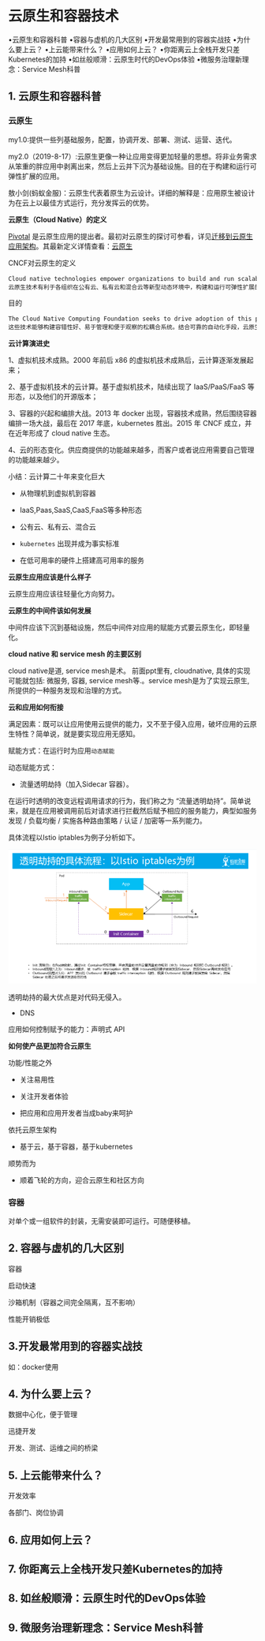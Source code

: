 # 云原生和容器技术

•云原生和容器科普
•容器与虚机的几大区别
•开发最常用到的容器实战技
•为什么要上云？
•上云能带来什么？
•应用如何上云？
•你距离云上全栈开发只差Kubernetes的加持
•如丝般顺滑：云原生时代的DevOps体验
•微服务治理新理念：Service Mesh科普

## 1. 云原生和容器科普

### 云原生

my1.0:提供一些列基础服务，配置，协调开发、部署、测试、运营、迭代。

my2.0（2019-8-17）:云原生更像一种让应用变得更加轻量的思想。将非业务需求从笨重的胖应用中剥离出来，然后上云并下沉为基础设施。目的在于构建和运行可弹性扩展的应用。

敖小剑(蚂蚁金服)：云原生代表着原生为云设计。详细的解释是：应用原生被设计为在云上以最佳方式运行，充分发挥云的优势。

**云原生（Cloud Native）的定义**

[Pivotal](https://pivotal.io/) 是云原生应用的提出者。最初对云原生的探讨可参看，详见[迁移到云原生应用架构](https://jimmysong.io/migrating-to-cloud-native-application-architectures/)。其最新定义详情查看：[云原生](https://pivotal.io/cloud-native)

CNCF对云原生的定义

~~~tex
Cloud native technologies empower organizations to build and run scalable applications in modern, dynamic environments such as public, private, and hybrid clouds. Containers, service meshes, microservices, immutable infrastructure, and declarative APIs exemplify this approach.
云原生技术有利于各组织在公有云、私有云和混合云等新型动态环境中，构建和运行可弹性扩展的应用。云原生的代表技术包括容器、服务网格、微服务、不可变基础设施和声明式API。
~~~

目的

~~~tex
The Cloud Native Computing Foundation seeks to drive adoption of this paradigm by fostering and sustaining an ecosystem of open source, vendor-neutral projects. We democratize state-of-the-art patterns to make these innovations accessible for everyone.
这些技术能够构建容错性好、易于管理和便于观察的松耦合系统。结合可靠的自动化手段，云原生技术使工程师能够轻松地对系统作出频繁和可预测的重大变更。
~~~

**云计算演进史**

1、虚拟机技术成熟。2000 年前后 x86 的虚拟机技术成熟后，云计算逐渐发展起来；

2、基于虚拟机技术的云计算。基于虚拟机技术，陆续出现了 IaaS/PaaS/FaaS 等形态，以及他们的开源版本；

3、容器的兴起和编排大战。2013 年 docker 出现，容器技术成熟，然后围绕容器编排一场大战，最后在 2017 年底，kubernetes 胜出。2015 年 CNCF 成立，并在近年形成了 cloud native 生态。

4、云的形态变化。供应商提供的功能越来越多，而客户或者说应用需要自己管理的功能越来越少。

小结：云计算二十年来变化巨大

- 从物理机到虚拟机到容器

- IaaS,Paas,SaaS,CaaS,FaaS等多种形态

- 公有云、私有云、混合云

- `kubernetes` 出现并成为事实标准

- 在低可用率的硬件上搭建高可用率的服务

**云原生应用应该是什么样子**

云原生应用应该往轻量化方向努力。

**云原生的中间件该如何发展**

中间件应该下沉到基础设施，然后中间件对应用的赋能方式要云原生化，即轻量化。

**cloud native 和 service mesh 的主要区别**

cloud native是道, service mesh是术。 前面ppt里有, cloudnative, 具体的实现可能就包括: 微服务, 容器, service mesh等.。service mesh是为了实现云原生, 所提供的一种服务发现和治理的方式。

**云和应用如何衔接**

满足因素：既可以让应用使用云提供的能力，又不至于侵入应用，破坏应用的云原生特性？简单说，就是要实现应用无感知。

赋能方式：在运行时为应用`动态赋能`

动态赋能方式：

- 流量透明劫持（加入Sidecar 容器）。

在运行时透明的改变远程调用请求的行为，我们称之为 “流量透明劫持”。简单说来，就是在应用被调用前后对请求进行拦截然后赋予相应的服务能力，典型如服务发现 / 负载均衡 / 实施各种路由策略 / 认证 / 加密等一系列能力。

具体流程以Istio iptables为例子分析如下。

![.\pictures\透明劫持的具体流程-Istio.png](.\pictures\透明劫持的具体流程-Istio.png)

透明劫持的最大优点是对代码无侵入。

- DNS

应用如何控制赋予的能力：声明式 API 

**如何使产品更加符合云原生**

功能/性能之外

- 关注易用性

- 关注开发者体验

- 把应用和应用开发者当成baby来呵护

依托云原生架构

- 基于云，基于容器，基于kubernetes

顺势而为

- 顺着飞轮的方向，迎合云原生和社区方向

### 容器

对单个或一组软件的封装，无需安装即可运行。可随便移植。

## 2. 容器与虚机的几大区别

容器  

启动快速

沙箱机制（容器之间完全隔离，互不影响）

性能开销极低



## 3.开发最常用到的容器实战技

如：docker使用

## 4. 为什么要上云？

数据中心化，便于管理

迅捷开发

开发、测试、运维之间的桥梁

## 5. 上云能带来什么？

开发效率

各部门、岗位协调



## 6. 应用如何上云？

## 7. 你距离云上全栈开发只差Kubernetes的加持

## 8. 如丝般顺滑：云原生时代的DevOps体验

## 9. 微服务治理新理念：Service Mesh科普